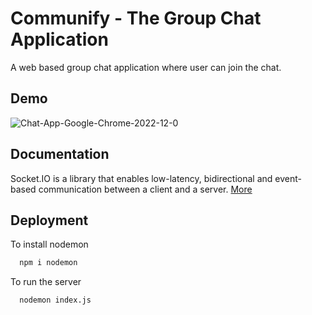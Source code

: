 
# Communify - The Group Chat Application

A web based group chat application where user can join the chat.


## Demo 



![Chat-App-Google-Chrome-2022-12-0](https://user-images.githubusercontent.com/77459081/206233149-ab583917-89a5-4fcf-b566-b58b8f125ca9.gif)
## Documentation
Socket.IO is a library that enables low-latency, bidirectional and event-based communication between a client and a server.
[More](https://socket.io/docs/v4/)


## Deployment

To install nodemon

```bash
  npm i nodemon
```

To run the server

```bash
  nodemon index.js
```

